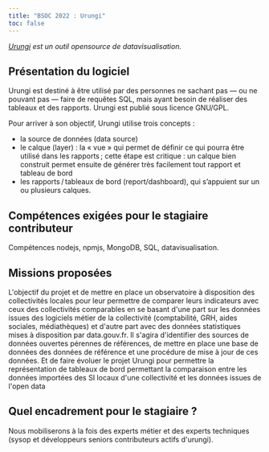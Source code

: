 ```yaml
---
title: "BSOC 2022 : Urungi"
toc: false
---
```


*[Urungi](https://urungi.org/index.html) est un outil opensource de datavisualisation.*

## Présentation du logiciel

Urungi est destiné à être utilisé par des personnes ne sachant pas — ou ne pouvant pas — faire de requêtes SQL, mais ayant besoin de réaliser des tableaux et des rapports. Urungi est publié sous licence GNU/GPL.

Pour arriver à son objectif, Urungi utilise trois concepts :

- la source de données (data source)
- le calque (layer) : la « vue » qui permet de définir ce qui pourra être utilisé dans les rapports ; cette étape est critique : un calque bien construit permet ensuite de générer très facilement tout rapport et tableau de bord
- les rapports / tableaux de bord (report/dashboard), qui s’appuient sur un ou plusieurs calques.

## Compétences exigées pour le stagiaire contributeur

Compétences nodejs, npmjs, MongoDB, SQL, datavisualisation.

## Missions proposées

L'objectif du projet et de mettre en place un observatoire à disposition des collectivités locales pour leur permettre de comparer leurs indicateurs avec ceux des collectivités comparables en se basant d'une part sur les données issues des logiciels métier de la collectivité (comptabilité, GRH, aides sociales, médiathèques) et d'autre part avec des données statistiques mises à disposition par data.gouv.fr. Il s'agira d'identifier des sources de données ouvertes pérennes de références, de mettre en place une base de données des données de référence et une procédure de mise à jour de ces données. Et de faire évoluer le projet Urungi pour permettre la représentation de tableaux de bord permettant la comparaison entre les données importées des SI locaux d'une collectivité et les données issues de l'open data

## Quel encadrement pour le stagiaire ?

Nous mobiliserons à la fois des experts métier et des experts techniques (sysop et développeurs seniors contributeurs actifs d'urungi).

